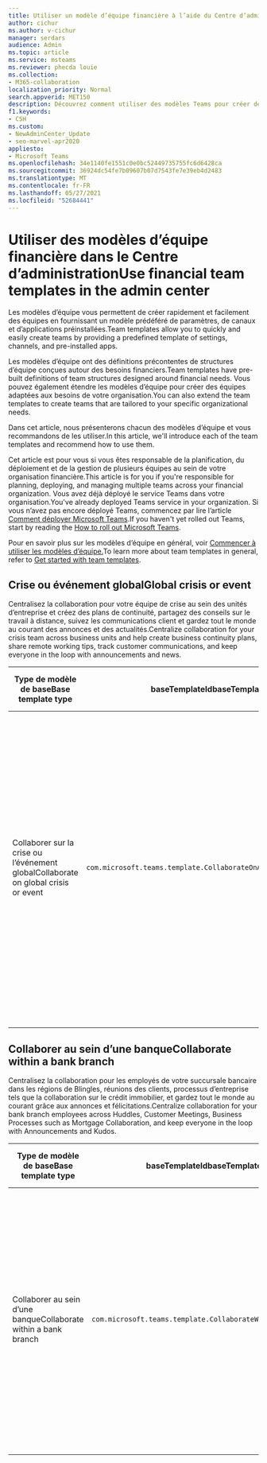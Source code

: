 ```yaml
---
title: Utiliser un modèle d’équipe financière à l’aide du Centre d’administration
author: cichur
ms.author: v-cichur
manager: serdars
audience: Admin
ms.topic: article
ms.service: msteams
ms.reviewer: phecda louie
ms.collection:
- M365-collaboration
localization_priority: Normal
search.appverid: MET150
description: Découvrez comment utiliser des modèles Teams pour créer des structures d’équipe conçues pour des besoins financiers en fournissant des paramètres, des canaux et des applications préinstallées à l’aide du Centre d’administration.
f1.keywords:
- CSH
ms.custom:
- NewAdminCenter_Update
- seo-marvel-apr2020
appliesto:
- Microsoft Teams
ms.openlocfilehash: 34e1140fe1551c0e0bc52449735755fc6d6428ca
ms.sourcegitcommit: 36924dc54fe7b09607b07d7543fe7e39eb4d2483
ms.translationtype: MT
ms.contentlocale: fr-FR
ms.lasthandoff: 05/27/2021
ms.locfileid: "52684441"
---
```

# <a name="use-financial-team-templates-in-the-admin-center"></a><span data-ttu-id="8c49c-103">Utiliser des modèles d’équipe financière dans le Centre d’administration</span><span class="sxs-lookup"><span data-stu-id="8c49c-103">Use financial team templates in the admin center</span></span>

<span data-ttu-id="8c49c-104">Les modèles d’équipe vous permettent de créer rapidement et facilement des équipes en fournissant un modèle prédéféré de paramètres, de canaux et d’applications préinstallées.</span><span class="sxs-lookup"><span data-stu-id="8c49c-104">Team templates allow you to quickly and easily create teams by providing a predefined template of settings, channels, and pre-installed apps.</span></span>

<span data-ttu-id="8c49c-105">Les modèles d’équipe ont des définitions précontentes de structures d’équipe conçues autour des besoins financiers.</span><span class="sxs-lookup"><span data-stu-id="8c49c-105">Team templates have pre-built definitions of team structures designed around financial needs.</span></span> <span data-ttu-id="8c49c-106">Vous pouvez également étendre les modèles d’équipe pour créer des équipes adaptées aux besoins de votre organisation.</span><span class="sxs-lookup"><span data-stu-id="8c49c-106">You can also extend the team templates to create teams that are tailored to your specific organizational needs.</span></span>

<span data-ttu-id="8c49c-107">Dans cet article, nous présenterons chacun des modèles d’équipe et vous recommandons de les utiliser.</span><span class="sxs-lookup"><span data-stu-id="8c49c-107">In this article, we'll introduce each of the team templates and recommend how to use them.</span></span>

<span data-ttu-id="8c49c-108">Cet article est pour vous si vous êtes responsable de la planification, du déploiement et de la gestion de plusieurs équipes au sein de votre organisation financière.</span><span class="sxs-lookup"><span data-stu-id="8c49c-108">This article is for you if you're responsible for planning, deploying, and managing multiple teams across your financial organization.</span></span> <span data-ttu-id="8c49c-109">Vous avez déjà déployé le service Teams dans votre organisation.</span><span class="sxs-lookup"><span data-stu-id="8c49c-109">You've already deployed Teams service in your organization.</span></span> <span data-ttu-id="8c49c-110">Si vous n’avez pas encore déployé Teams, commencez par lire l’article [Comment déployer Microsoft Teams](./deploy-overview.md).</span><span class="sxs-lookup"><span data-stu-id="8c49c-110">If you haven't yet rolled out Teams, start by reading the [How to roll out Microsoft Teams](./deploy-overview.md).</span></span>

<span data-ttu-id="8c49c-111">Pour en savoir plus sur les modèles d’équipe en général, voir [Commencer à utiliser les modèles d’équipe.](get-started-with-teams-templates-in-the-admin-console.md)</span><span class="sxs-lookup"><span data-stu-id="8c49c-111">To learn more about team templates in general, refer to [Get started with team templates](get-started-with-teams-templates-in-the-admin-console.md).</span></span>

## <a name="global-crisis-or-event"></a><span data-ttu-id="8c49c-112">Crise ou événement global</span><span class="sxs-lookup"><span data-stu-id="8c49c-112">Global crisis or event</span></span>

<span data-ttu-id="8c49c-113">Centralisez la collaboration pour votre équipe de crise au sein des unités d’entreprise et créez des plans de continuité, partagez des conseils sur le travail à distance, suivez les communications client et gardez tout le monde au courant des annonces et des actualités.</span><span class="sxs-lookup"><span data-stu-id="8c49c-113">Centralize collaboration for your crisis team across business units and help create business continuity plans, share remote working tips, track customer communications, and keep everyone in the loop with announcements and news.</span></span>

| <span data-ttu-id="8c49c-114">Type de modèle de base</span><span class="sxs-lookup"><span data-stu-id="8c49c-114">Base template type</span></span>|<span data-ttu-id="8c49c-115">baseTemplateId</span><span class="sxs-lookup"><span data-stu-id="8c49c-115">baseTemplateId</span></span> | <span data-ttu-id="8c49c-116">Propriétés fournies avec ce modèle de base</span><span class="sxs-lookup"><span data-stu-id="8c49c-116">Properties that come with this base template</span></span> |
| ------------------|-- |----------------------------------------------------- |
| <span data-ttu-id="8c49c-117">Collaborer sur la crise ou l’événement global</span><span class="sxs-lookup"><span data-stu-id="8c49c-117">Collaborate on global crisis or event</span></span>|`com.microsoft.teams.template.CollaborateOnAGlobalCrisisOrEvent` |<span data-ttu-id="8c49c-118">Canaux :</span><span class="sxs-lookup"><span data-stu-id="8c49c-118">Channels:</span></span> <ul><li><span data-ttu-id="8c49c-119">Général</span><span class="sxs-lookup"><span data-stu-id="8c49c-119">General</span></span><li><span data-ttu-id="8c49c-120">Annonces</span><span class="sxs-lookup"><span data-stu-id="8c49c-120">Announcements</span></span></li><li><span data-ttu-id="8c49c-121">Actualités mondiales</span><span class="sxs-lookup"><span data-stu-id="8c49c-121">World news</span></span></li><li><span data-ttu-id="8c49c-122">Continuité de l’activité</span><span class="sxs-lookup"><span data-stu-id="8c49c-122">Business continuity</span></span></li><li><span data-ttu-id="8c49c-123">Travail à distance</span><span class="sxs-lookup"><span data-stu-id="8c49c-123">Remote working</span></span></li><li><span data-ttu-id="8c49c-124">Communications internes</span><span class="sxs-lookup"><span data-stu-id="8c49c-124">Internal comms</span></span></li><li><span data-ttu-id="8c49c-125">Comms externes</span><span class="sxs-lookup"><span data-stu-id="8c49c-125">External comms</span></span></li><li><span data-ttu-id="8c49c-126">Demande d’approbation</span><span class="sxs-lookup"><span data-stu-id="8c49c-126">Approvals request</span></span></li><li><span data-ttu-id="8c49c-127">Réclamations des clients</span><span class="sxs-lookup"><span data-stu-id="8c49c-127">Customer complaints</span></span></li><li><span data-ttu-id="8c49c-128">Kudos</span><span class="sxs-lookup"><span data-stu-id="8c49c-128">Kudos</span></span></li><li><span data-ttu-id="8c49c-129">Mise à jour pour la direction</span><span class="sxs-lookup"><span data-stu-id="8c49c-129">Executive update</span></span></li></ul><span data-ttu-id="8c49c-130">Applications :</span><span class="sxs-lookup"><span data-stu-id="8c49c-130">Apps:</span></span> <ul><li><span data-ttu-id="8c49c-131">Compliment</span><span class="sxs-lookup"><span data-stu-id="8c49c-131">Praise</span></span></li><li><span data-ttu-id="8c49c-132">Wiki</span><span class="sxs-lookup"><span data-stu-id="8c49c-132">Wiki</span></span></li><li><span data-ttu-id="8c49c-133">Site web</span><span class="sxs-lookup"><span data-stu-id="8c49c-133">Website</span></span></li><li><span data-ttu-id="8c49c-134">Planificateur</span><span class="sxs-lookup"><span data-stu-id="8c49c-134">Planner</span></span></li></ul>|
||||

## <a name="collaborate-within-a-bank-branch"></a><span data-ttu-id="8c49c-135">Collaborer au sein d’une banque</span><span class="sxs-lookup"><span data-stu-id="8c49c-135">Collaborate within a bank branch</span></span>

<span data-ttu-id="8c49c-136">Centralisez la collaboration pour les employés de votre succursale bancaire dans les régions de Blingles, réunions des clients, processus d’entreprise tels que la collaboration sur le crédit immobilier, et gardez tout le monde au courant grâce aux annonces et félicitations.</span><span class="sxs-lookup"><span data-stu-id="8c49c-136">Centralize collaboration for your bank branch employees across Huddles, Customer Meetings, Business Processes such as Mortgage Collaboration, and keep everyone in the loop with Announcements and Kudos.</span></span>

| <span data-ttu-id="8c49c-137">Type de modèle de base</span><span class="sxs-lookup"><span data-stu-id="8c49c-137">Base template type</span></span> |<span data-ttu-id="8c49c-138">baseTemplateId</span><span class="sxs-lookup"><span data-stu-id="8c49c-138">baseTemplateId</span></span>| <span data-ttu-id="8c49c-139">Propriétés fournies avec ce modèle de base</span><span class="sxs-lookup"><span data-stu-id="8c49c-139">Properties that come with this base template</span></span> |
| ------------------ |--|----------------------------------------------------- |
|<span data-ttu-id="8c49c-140">Collaborer au sein d’une banque</span><span class="sxs-lookup"><span data-stu-id="8c49c-140">Collaborate within a bank branch</span></span>|`com.microsoft.teams.template.CollaborateWithinABankBranch` |<span data-ttu-id="8c49c-141">Canaux :</span><span class="sxs-lookup"><span data-stu-id="8c49c-141">Channels:</span></span> <ul><li><span data-ttu-id="8c49c-142">Général</span><span class="sxs-lookup"><span data-stu-id="8c49c-142">General</span></span><li><span data-ttu-id="8c49c-143">Annonces</span><span class="sxs-lookup"><span data-stu-id="8c49c-143">Announcements</span></span></li><li><span data-ttu-id="8c49c-144">Blotti</span><span class="sxs-lookup"><span data-stu-id="8c49c-144">Huddles</span></span></li><li><span data-ttu-id="8c49c-145">Réunions avec les clients</span><span class="sxs-lookup"><span data-stu-id="8c49c-145">Customer meetings</span></span></li><li><span data-ttu-id="8c49c-146">Demande d’approbation</span><span class="sxs-lookup"><span data-stu-id="8c49c-146">Approvals Request</span></span></li><li><span data-ttu-id="8c49c-147">Desso</span><span class="sxs-lookup"><span data-stu-id="8c49c-147">Coaching</span></span></li><li><span data-ttu-id="8c49c-148">Développement de compétences</span><span class="sxs-lookup"><span data-stu-id="8c49c-148">Skills development</span></span></li><li><span data-ttu-id="8c49c-149">Traitement des emprunts</span><span class="sxs-lookup"><span data-stu-id="8c49c-149">Loan processing</span></span></li><li><span data-ttu-id="8c49c-150">Réclamations des clients</span><span class="sxs-lookup"><span data-stu-id="8c49c-150">Customer complaints</span></span></li><li><span data-ttu-id="8c49c-151">Kudos</span><span class="sxs-lookup"><span data-stu-id="8c49c-151">Kudos</span></span></li><li><span data-ttu-id="8c49c-152">Amusant</span><span class="sxs-lookup"><span data-stu-id="8c49c-152">Fun stuff</span></span></li><li><span data-ttu-id="8c49c-153">Conformité</span><span class="sxs-lookup"><span data-stu-id="8c49c-153">Compliance</span></span></li></ul><span data-ttu-id="8c49c-154">Applications :</span><span class="sxs-lookup"><span data-stu-id="8c49c-154">Apps:</span></span><ul><li><span data-ttu-id="8c49c-155">Compliment</span><span class="sxs-lookup"><span data-stu-id="8c49c-155">Praise</span></span></li></ul>|
||||